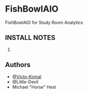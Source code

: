 
# FishBowlAIO



FishBowlAIO for Study Room Analytics
## INSTALL NOTES

1. 
## Authors

- [@Victo-Komal](https://www.github.com/Victo-Komal)
- @Little-Devil
- Michael "Horse" Hest
